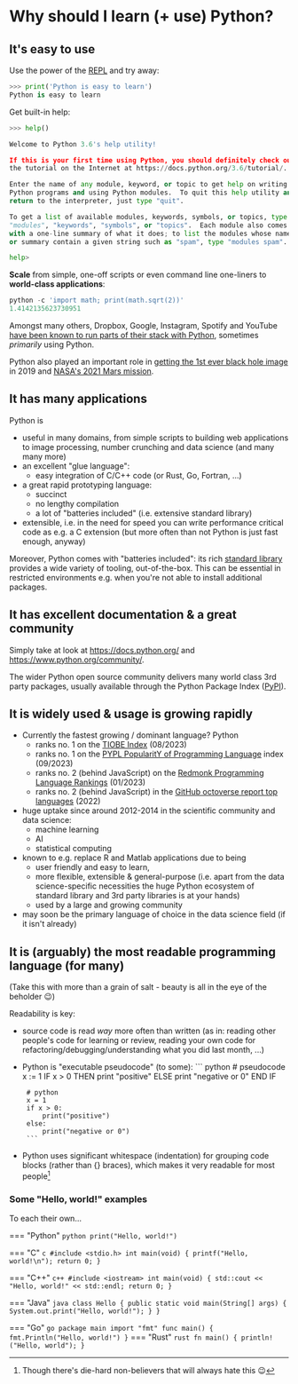 # Why should I learn (+ use) Python?

## It's easy to use

Use the power of the [REPL](https://en.wikipedia.org/wiki/Read%E2%80%93eval%E2%80%93print_loop) and try away:

``` python
>>> print('Python is easy to learn')
Python is easy to learn
```

Get built-in help:

``` python
>>> help()

Welcome to Python 3.6's help utility!

If this is your first time using Python, you should definitely check out
the tutorial on the Internet at https://docs.python.org/3.6/tutorial/.

Enter the name of any module, keyword, or topic to get help on writing
Python programs and using Python modules.  To quit this help utility and
return to the interpreter, just type "quit".

To get a list of available modules, keywords, symbols, or topics, type
"modules", "keywords", "symbols", or "topics".  Each module also comes
with a one-line summary of what it does; to list the modules whose name
or summary contain a given string such as "spam", type "modules spam".

help> 
```

**Scale** from simple, one-off scripts or even command line one-liners to
**world-class applications**:

``` python
python -c 'import math; print(math.sqrt(2))'
1.4142135623730951
```

Amongst many others, Dropbox, Google, Instagram, Spotify and YouTube [have been
known to run parts of their stack with Python](https://codeinstitute.net/blog/7-popular-software-programs-written-in-python/),
sometimes *primarily* using Python.

Python also played an important role in [getting the 1st ever black hole
image](https://www.blog.pythonlibrary.org/2019/04/11/python-used-to-take-photo-of-black-hole/)
in 2019 and [NASA's 2021 Mars
mission](https://discuss.python.org/t/python-is-running-on-mars/8312/1).


## It has many applications

Python is

 - useful in many domains, from simple scripts to building web applications to
   image processing, number crunching and data science (and many many more)
 - an excellent "glue language":
     - easy integration of C/C++ code (or Rust, Go, Fortran, ...)
 - a great rapid prototyping language:
     - succinct
     - no lengthy compilation
     - a lot of "batteries included" (i.e. extensive standard library)
 - extensible, i.e. in the need for speed you can write performance critical
   code as e.g. a C extension (but more often than not Python is just fast 
   enough, anyway)

Moreover, Python comes with "batteries included": its rich [standard
library](https://docs.python.org/3/library/index.html)
provides a wide variety of tooling, out-of-the-box. This can be essential in
restricted environments e.g. when you're not able to install additional
packages. 
 
## It has excellent documentation & a great community

Simply take at look at https://docs.python.org/ and
https://www.python.org/community/.

The wider Python open source community delivers many world class 3rd party
packages, usually available through the Python Package Index
([PyPI](https://pypi.org/)).

## It is widely used & usage is growing rapidly

- Currently the fastest growing / dominant language? Python
    - ranks no. 1 on the [TIOBE Index](https://www.tiobe.com/tiobe-index/)
      (08/2023)
    - ranks no. 1 on the [PYPL PopularitY of Programming Language](http://pypl.github.io/PYPL.html) index (09/2023)
    - ranks no. 2 (behind JavaScript) on the [Redmonk Programming Language Rankings](https://redmonk.com/sogrady/2023/05/16/language-rankings-1-23/) (01/2023)
    - ranks no. 2 (behind JavaScript) in the [GitHub octoverse report top languages](https://octoverse.github.com/2022/top-programming-languages) (2022)
- huge uptake since around 2012-2014 in the scientific community and data
  science:
    - machine learning
    - AI
    - statistical computing
- known to e.g. replace R and Matlab applications due to being
    - user friendly and easy to learn,
    - more flexible, extensible & general-purpose (i.e. apart from the data
      science-specific necessities the huge Python ecosystem of standard
      library and 3rd party libraries is at your hands)
    - used by a large and growing community
- may soon be the primary language of choice in the data science field (if it
  isn't already)


## It is (arguably) the most readable programming language (for many)
(Take this with more than a grain of salt - beauty is all in the eye of the
beholder :wink:)

Readability is key:

 - source code is read *way* more often than written (as in: reading other
   people's code for learning or review, reading your own code for 
   refactoring/debugging/understanding what you did last month, ...)
 - Python is "executable pseudocode" (to some):
        ``` python
        # pseudocode
        x := 1
        IF x > 0 THEN
            print "positive" 
        ELSE
            print "negative or 0" 
        END IF


        # python
        x = 1
        if x > 0:
            print("positive")
        else:
            print("negative or 0")
        ```
 - Python uses significant whitespace (indentation) for grouping code blocks
   (rather than {} braces), which makes it very readable for most 
   people[^python-whitespace]

[^python-whitespace]: Though there's die-hard non-believers that will always hate this :wink:


### Some "Hello, world!" examples

To each their own...

=== "Python"
    ``` python
    print("Hello, world!")
    ```

=== "C"
    ``` c
    #include <stdio.h>
    int main(void)
    {
        printf("Hello, world!\n");
        return 0;
    }
    ```

=== "C++"
    ``` c++
    #include <iostream>
    int main(void)
    {
        std::cout << "Hello, world!" << std::endl;
        return 0;
    }
    ```

=== "Java"
    ``` java
    class Hello {
        public static void main(String[] args) {
            System.out.print("Hello, world!");
        }
    }
    ```

=== "Go"
    ``` go
    package main
    import "fmt"
    func main() {
        fmt.Println("Hello, world!")
    }
    ```
=== "Rust"
    ``` rust
    fn main() {
      println!("Hello, world");
    }
    ```
